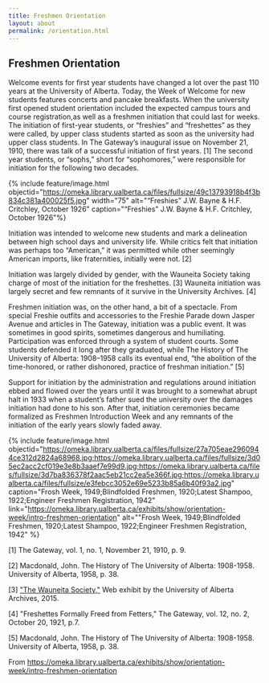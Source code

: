 ```yaml
---
title: Freshmen Orientation
layout: about
permalink: /orientation.html
---
```


## Freshmen Orientation
Welcome events for first year students have changed a lot over the past 110 years at the University of Alberta. Today, the Week of Welcome for new students features concerts and pancake breakfasts. When the university first opened student orientation included the expected campus tours and course registration,as well as a freshmen initiation that could last for weeks. The initiation of first-year students, or “freshies” and “freshettes” as they were called, by upper class students started as soon as the university had upper class students. In The Gateway’s inaugural issue on November 21, 1910, there was talk of a successful initiation of first years. [1] The second year students, or “sophs,” short for “sophomores,” were responsible for initiation for the following two decades.

{% include feature/image.html objectid="https://omeka.library.ualberta.ca/files/fullsize/49c13793918b4f3b834c381a400025f5.jpg" width="75" alt="“Freshies” J.W. Bayne & H.F. Critchley, October 1926" caption="“Freshies” J.W. Bayne & H.F. Critchley, October 1926"%}

Initiation was intended to welcome new students and mark a delineation between high school days and university life. While critics felt that initiation was perhaps too “American,” it was permitted while other seemingly American imports, like fraternities, initially were not. [2]

Initiation was largely divided by gender, with the Wauneita Society taking charge of most of the initiation for the freshettes. [3] Wauneita initiation was largely secret and few remnants of it survive in the University Archives. [4]

Freshmen initiation was, on the other hand, a bit of a spectacle. From special Freshie outfits and accessories to the Freshie Parade down Jasper Avenue and articles in The Gateway, initiation was a public event. It was sometimes in good spirits, sometimes dangerous and humiliating. Participation was enforced through a system of student courts. Some students defended it long after they graduated, while The History of The University of Alberta: 1908–1958 calls its eventual end, “the abolition of the time-honored, or rather dishonored, practice of freshman initiation.” [5]

Support for initiation by the administration and regulations around initiation ebbed and flowed over the years until it was brought to a somewhat abrupt halt in 1933 when a student’s father sued the university over the damages initiation had done to his son. After that, initiation ceremonies became formalized as Freshmen Introduction Week and any remnants of the initiation of the early years slowly faded away.

 {% include feature/image.html objectid="https://omeka.library.ualberta.ca/files/fullsize/27a705eae2960944ce312d2824a68968.jpg;https://omeka.library.ualberta.ca/files/fullsize/3d05ec2acc2cf019e3e8b3aaef7e99d9.jpg;https://omeka.library.ualberta.ca/files/fullsize/3d7ba836378f2aac5eb21cc2ea5e366f.jpg;https://omeka.library.ualberta.ca/files/fullsize/e3febcc3052e69e5233b85a6b40f93a2.jpg" caption="Frosh Week, 1949;Blindfolded Freshmen, 1920;Latest Shampoo, 1922;Engineer Freshmen Registration, 1942" link="https://omeka.library.ualberta.ca/exhibits/show/orientation-week/intro-freshmen-orientation" alt=""Frosh Week, 1949;Blindfolded Freshmen, 1920;Latest Shampoo, 1922;Engineer Freshmen Registration, 1942" %}

[1] The Gateway, vol. 1, no. 1, November 21, 1910, p. 9.

[2] Macdonald, John. The History of The University of Alberta: 1908-1958. University of Alberta, 1958, p. 38.

[3] ["The Wauneita Society,"](https://web.archive.org/web/20170519222322/http://archives.library.ualberta.ca/findingaids/Wauneita-Society/) Web exhibit by the University of Alberta Archives, 2015.

[4] "Freshettes Formally Freed from Fetters," The Gateway, vol. 12, no. 2, October 20, 1921, p.7.

[5] Macdonald, John. The History of The University of Alberta: 1908-1958. University of Alberta, 1958, p. 38.

From https://omeka.library.ualberta.ca/exhibits/show/orientation-week/intro-freshmen-orientation 
